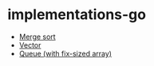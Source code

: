 # implementations-go

* [Merge sort](https://github.com/VadimDez/implementations-go/blob/master/merge-sort/merge-sort.go)
* [Vector](https://github.com/VadimDez/implementations-go/blob/master/queue/queue.go)
* [Queue (with fix-sized array)](https://github.com/VadimDez/implementations-go/blob/master/vector/vector.go)
